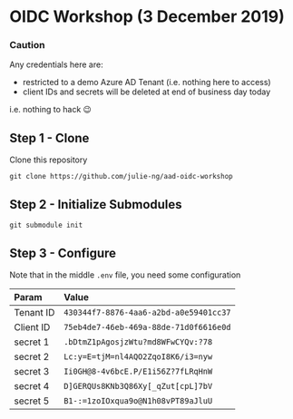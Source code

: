 # OIDC Workshop (3 December 2019)

### Caution

Any credentials here are:

- restricted to a demo Azure AD Tenant (i.e. nothing here to access)
- client IDs and secrets will be deleted at end of business day today

i.e. nothing to hack 😉

## Step 1 - Clone

Clone this repository

```
git clone https://github.com/julie-ng/aad-oidc-workshop
```

## Step 2 - Initialize Submodules

```
git submodule init

```


## Step 3 - Configure

Note that in the middle `.env` file, you need some configuration

| Param | Value |
|:--|:--|
| Tenant ID | `430344f7-8876-4aa6-a2bd-a0e59401cc37` | 
| Client ID | `75eb4de7-46eb-469a-88de-71d0f6616e0d` |
| secret 1 | `.bDtmZ1pAgosjzWtu?md8WFwCYQv:?78` |
| secret 2 | `Lc:y=E=tjM=nl4AQO2ZqoI8K6/i3=nyw` |
| secret 3 | `Ii0GH@8-4v6bcE.P/E1i56Z?7fLRqHnW` |
| secret 4 | `D]GERQUs8KNb3Q86Xy[_qZut[cpL]7bV` |
| secret 5 | `B1-:=1zoIOxqua9o@N1h08vPT89aJluU` |